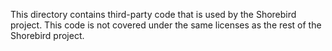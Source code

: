 This directory contains third-party code that is used by the Shorebird
project.  This code is not covered under the same licenses as the rest of
the Shorebird project.